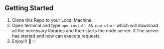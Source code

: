 ## Getting Started
1. Clone this Repo to your Local Machine.
2. Open terminal and type ```npm install && npm start``` which will download all the necessary libraries and then starts the node server.
3.The server has started and now can execute requests.
4. Enjoy!!! 🎉 ✨

